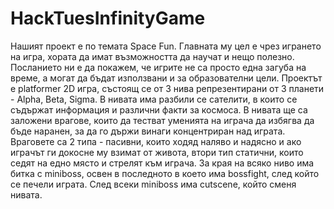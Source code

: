 # HackTuesInfinityGame
Нашият проект е по темата Space Fun. Главната му цел е чрез игрането на игра, хората да имат възможността да научат и нещо полезно. Посланието ни е да покажем, че игрите не са просто една загуба на време, а могат да бъдат използвани и за образователни цели. Проектът е platformer 2D игра, състоящ се от 3 нива репрезентирани от 3 планети - Alpha, Beta, Sigma. В нивата има разбили се сателити, в които се съдържат информация и различни факти за космоса. В нивата ще са заложени врагове, които да тестват уменията на играча да избягва да бъде наранен, за да го държи винаги концентриран над играта. Враговете са 2 типа - пасивни, които ходяд наляво и надясно и ако играчът ги докосне му взимат от живота, втори тип статични, които седят на едно място и стрелят към играча. За края на всяко ниво има битка с miniboss, освен в последното в което има bossfight, след който се печели играта. След всеки miniboss има cutscene, който сменя нивата.
